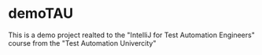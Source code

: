 # demoTAU
This is a demo project realted to the "IntelliJ for Test Automation Engineers" course from the "Test Automation Univercity"
